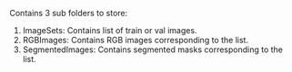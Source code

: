<p>Contains 3 sub folders to store:</p>
<ol>
  <li>ImageSets: Contains list of train or val images.</li>
  <li>RGBImages: Contains RGB images corresponding to the list.</li>
  <li>SegmentedImages: Contains segmented masks corresponding to the list.</li>
</ol>
